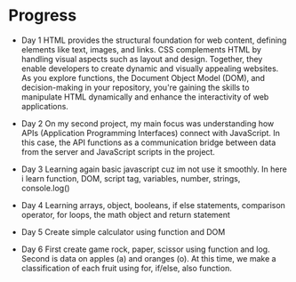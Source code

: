 # Progress

- Day 1
HTML provides the structural foundation for web content, defining elements like text, images, and links. CSS complements HTML by handling visual aspects such as layout and design. Together, they enable developers to create dynamic and visually appealing websites. As you explore functions, the Document Object Model (DOM), and decision-making in your repository, you're gaining the skills to manipulate HTML dynamically and enhance the interactivity of web applications.

- Day 2
On my second project, my main focus was understanding how APIs (Application Programming Interfaces) connect with JavaScript. In this case, the API functions as a communication bridge between data from the server and JavaScript scripts in the project.

- Day 3
Learning again basic javascript cuz im not use it smoothly. In here i learn function, DOM, script tag, variables, number, strings, console.log()

- Day 4
Learning arrays, object, booleans, if else statements, comparison operator, for loops, the math object and return statement

- Day 5
Create simple calculator using function and DOM

- Day 6
First create game rock, paper, scissor using function and log. Second is data on apples (a) and oranges (o). At this time, we make a classification of each fruit using for, if/else, also function.
